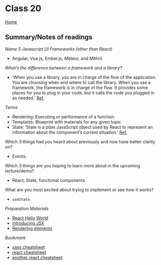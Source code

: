 # Class 20

[Home](https://markjackson28.github.io/reading-notes/)

## Summary/Notes of readings

*Name 5 Javascript UI Frameworks (other than React)*
- Angular, Vue.js, Ember.js, Meteor, and Mithril.

*What’s the difference between a framework and a library?*
- ‘When you use a library, you are in charge of the flow of the application. You are choosing when and where to call the library. When you use a framework, the framework is in charge of the flow. It provides some places for you to plug in your code, but it calls the code you plugged in as needed.’ [Ref.](https://www.freecodecamp.org/news/the-difference-between-a-framework-and-a-library-bd133054023f/)

*Terms*
- Rendering: Executing or performance of a function.
- Templates: Blueprint with materials for any given topic.
- State: ‘State is a plain JavaScript object used by React to represent an information about the component’s current situation.’ [Ref.](https://medium.com/edonec/state-in-react-an-overview-a182675cee2c#:~:text=State%20is%20a%20plain%20JavaScript%20object%20used%20by%20React%20to,variable%20declared%20in%20a%20function)

Which 3 things had you heard about previously and now have better clarity on?
- Events.

Which 3 things are you hoping to learn more about in the upcoming lecture/demo?
- React, State, functional components.

What are you most excited about trying to implement or see how it works?
- `useState`.

*Preparation Materials*
- [React Hello World](https://facebook.github.io/react/docs/hello-world.html)
- [introducing JSX](https://facebook.github.io/react/docs/introducing-jsx.html)
- [Rendering elements](https://facebook.github.io/react/docs/rendering-elements.html)

*Bookmark*
- [sass cheatsheet](https://devhints.io/sass)
- [react cheatsheet](https://devhints.io/react)
- [another react cheatsheet](https://reactcheatsheet.com/)
